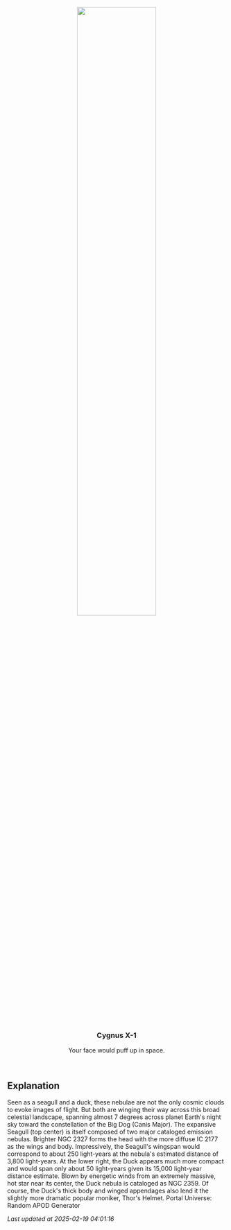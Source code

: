 <p align='center'>
    <img src='https://apod.nasa.gov/apod/image/2502/SeagullThor_Martino_960.jpg' width='60%' />
    <h3 align="center">Cygnus X-1</h3>
    <p align="center">Your face would puff up in space.</p>
</p>
<br/>

Explanation
--
Seen as a seagull and a duck, these nebulae are not the only cosmic clouds to evoke images of flight. But both are winging their way across this broad celestial landscape, spanning almost 7 degrees across planet Earth's night sky toward the constellation of the Big Dog (Canis Major). The expansive Seagull (top center) is itself composed of two major cataloged emission nebulas. Brighter NGC 2327 forms the head with the more diffuse IC 2177 as the wings and body. Impressively, the Seagull's wingspan would correspond to about 250 light-years at the nebula's estimated distance of 3,800 light-years. At the lower right, the Duck appears much more compact and would span only about 50 light-years given its 15,000 light-year distance estimate. Blown by energetic winds from an extremely massive, hot star near its center, the Duck nebula is cataloged as NGC 2359. Of course, the Duck's thick body and winged appendages also lend it the slightly more dramatic popular moniker, Thor's Helmet.   Portal Universe: Random APOD Generator


*Last updated at 2025-02-19 04:01:16*
